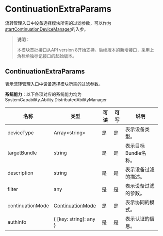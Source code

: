 # ContinuationExtraParams

流转管理入口中设备选择模块所需的过滤参数，可以作为[startContinuationDeviceManager](js-apis-continuation-continuationManager.md#continuationmanagerstartcontinuationdevicemanager9)的入参。

> **说明：**
> 
> 本模块首批接口从API version 8开始支持。后续版本的新增接口，采用上角标单独标记接口的起始版本。

## ContinuationExtraParams

表示流转管理入口中设备选择模块所需的过滤参数。

**系统能力**：以下各项对应的系统能力均为SystemCapability.Ability.DistributedAbilityManager

| 名称 | 类型 | 可读 | 可写 | 说明 |
| -------- | -------- | -------- | -------- | -------- |
| deviceType | Array\<string> | 是 | 是 | 表示设备类型。|
| targetBundle | string | 是 | 是 | 表示目标Bundle名称。 |
| description | string | 是 | 是 | 表示设备过滤的描述。 |
| filter | any | 是 | 是 | 表示设备过滤的参数。 |
| continuationMode | [ContinuationMode](js-apis-continuation-continuationManager.md#continuationmode) | 是 | 是 | 表示协同的模式。 |
| authInfo | { [key: string]: any } | 是 | 是 | 表示认证的信息。 |